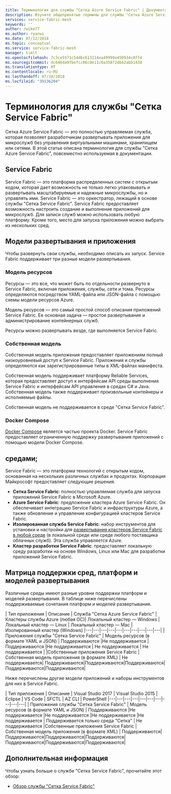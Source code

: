 ```yaml
---
title: Терминология для службы "Сетка Azure Service Fabric" | Документация Майкрософт
description: Изучите общепринятые термины для службы "Сетка Azure Service Fabric".
services: service-fabric-mesh
keywords: ''
author: rwike77
ms.author: ryanwi
ms.date: 07/12/2018
ms.topic: conceptual
ms.service: service-fabric-mesh
manager: timlt
ms.openlocfilehash: 7c3ce5571c54d6c613114ea49999e450934c8ff4
ms.sourcegitcommit: dc646da9fbefcc06c0e11c6a358724b42abb1438
ms.translationtype: HT
ms.contentlocale: ru-RU
ms.lasthandoff: 07/18/2018
ms.locfileid: "39136204"
---
```

# <a name="service-fabric-mesh-terminology"></a>Терминология для службы "Сетка Service Fabric"

Сетка Azure Service Fabric — это полностью управляемая служба, которая позволяет разработчикам развертывать приложения для микрослужб без управления виртуальными машинами, хранилищем или сетями. В этой статье описана терминология для службы "Сетка Azure Service Fabric", повсеместно используемая в документации.

## <a name="service-fabric"></a>Service Fabric

Service Fabric — это платформа распределенных систем с открытым кодом, которая дает возможность не только легко упаковывать и развертывать масштабируемые и надежные микрослужбы, но и управлять ими. Service Fabric — это оркестратор, лежащий в основе службы "Сетка Service Fabric". Service Fabric предоставляет возможность настроить создание и выполнение приложений для микрослужб. Для записи служб можно использовать любую платформу. Кроме того, место для запуска приложения можно выбрать из нескольких сред.

## <a name="deployment-and-application-models"></a>Модели развертывания и приложения 

Чтобы развернуть свои службы, необходимо описать их запуск. Service Fabric поддерживает три разные модели развертывания.

### <a name="resource-model"></a>Модель ресурсов
Ресурсы — это все, что может быть по отдельности развернуто в Service Fabric, включая приложения, службы, сети и тома. Ресурсы определяются посредством YAML-файла или JSON-файла с помощью схемы модели ресурсов Azure.

Модель ресурсов — это самый простой способ описания приложений Service Fabric. Ее основная задача — простое развертывание и администрирование контейнерных служб.

Ресурсы можно развертывать везде, где выполняется Service Fabric.

### <a name="native-model"></a>Собственная модель
Собственная модель приложения предоставляет приложениям полный низкоуровневый доступ к Service Fabric. Приложения и службы определяются как зарегистрированные типы в XML-файлах манифеста.

Собственная модель поддерживает платформу Reliable Services, которая предоставляет доступ к интерфейсам API среды выполнения Service Fabric и интерфейсам API управления в средах C# и Java. Собственная модель также поддерживает произвольные контейнеры и исполняемые файлы.

Собственная модель не поддерживается в среде "Сетка Service Fabric".

### <a name="docker-compose"></a>Docker Compose 
[Docker Compose](https://docs.docker.com/compose/) является частью проекта Docker. Service Fabric предоставляет ограниченную поддержку развертывания приложений с помощью модели Docker Compose.

## <a name="environments"></a>средами;

Service Fabric — это платформа технологий с открытым кодом, основанная на нескольких различных службах и продуктах. Корпорация Майкрософт предоставляет следующие решения.

 - **Сетка Service Fabric**: полностью управляемая служба для запуска приложений Service Fabric в Microsoft Azure.
 - **Azure Service Fabric**: предложение кластера Azure Service Fabric. Он обеспечивает интеграцию Service Fabric и инфраструктуры Azure, а также обновление и управление конфигурацией кластеров Service Fabric.
 - **Изолированная служба Service Fabric**: набор инструментов для установки и настройки для [развертывания кластеров Service Fabric в любой среде](/azure/service-fabric/service-fabric-deploy-anywhere) (в локальной среде или среде любого поставщика облачных служб). Эта служба управляется Azure.
 - **Кластер разработки Service Fabric**: предоставляет локальную среду разработки на основе Windows, Linux или Mac для разработки приложений Service Fabric.

## <a name="environment-framework-and-deployment-model-support-matrix"></a>Матрица поддержки сред, платформ и моделей развертывания
Различные среды имеют разные уровни поддержки платформ и моделей развертывания. В таблице ниже перечислены поддерживаемые сочетания платформ и моделей развертывания.

| Тип приложения | Описание | Служба "Сетка Azure Service Fabric" | Кластеры службы Azure (любая ОС)| Локальный кластер — Windows | Локальный кластер — Linux | Локальный кластер — Mac | Изолированный кластер (Windows)
|---|---|---|---|---|---|---|---|---|---|
| Приложения службы "Сетка Service Fabric" | Модель ресурсов (в формате YAML и JSON) | Поддерживаются |Не поддерживается | Поддерживаются |Не поддерживается | Не поддерживается | Не поддерживается |
|Собственные приложения Service Fabric | Собственная модель приложения (в формате XML) | Не поддерживается| Поддерживаются|Поддерживаются|Поддерживаются|Поддерживаются|Поддерживаются|

Ниже перечислены другие модели приложений и наборы инструментов для них в Service Fabric.

| Тип приложения | Описание | Visual Studio 2017 | Visual Studio 2015 | Eclipse | VS Code | SFCTL | AZ CLI | PowerShell
|---|---|---|---|---|---|---|---|---|---|
| Приложения службы "Сетка Service Fabric" | Модель ресурсов (в формате YAML и JSON) | Поддерживаются |Не поддерживается |Не поддерживается |Не поддерживается |Не поддерживается | Поддерживается только среда "Сетка" | Не поддерживается
|Собственные приложения Service Fabric | Собственная модель приложения (в формате XML) | Поддерживаются| Поддерживаются|Поддерживаются|Поддерживаются|Поддерживаются|Поддерживаются|Поддерживаются|

## <a name="next-steps"></a>Дополнительная информация

Чтобы узнать больше о службе "Сетка Service Fabric", прочитайте этот обзор:
- [Обзор службы "Сетка Service Fabric"](service-fabric-mesh-overview.md)
